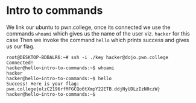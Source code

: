 # Intro to commands
We link our ubuntu to pwn.college, once its connected we use the commands ```whoami``` which gives us the name of the user viz. ```hacker``` for this case
Then we invoke the command ```hello``` which prints success and gives us our flag.
```
root@DESKTOP-BDBALR6:~# ssh -i ./key hacker@dojo.pwn.college
Connected!
hacker@hello~intro-to-commands:~$ whoami
hacker
hacker@hello~intro-to-commands:~$ hello
Success! Here is your flag:
pwn.college{olzC2196rfMFGCQo6tXmpY22ETB.ddjNyUDLzIzN0czW}
hacker@hello~intro-to-commands:~$
```
